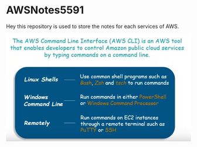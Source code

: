 # AWSNotes5591



Hey this repository is used to store the notes for each services of AWS.

![](./images/cli/1.jpg)